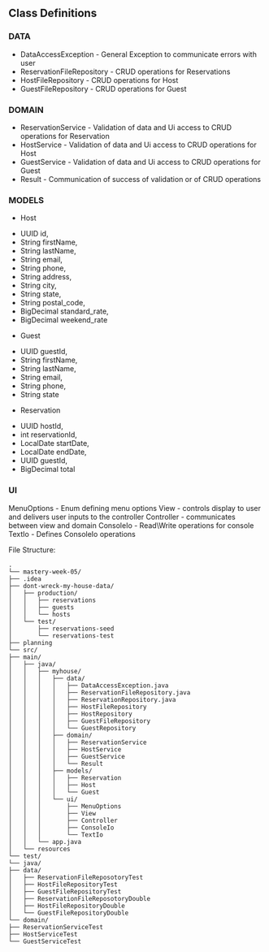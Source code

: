 ## Class Definitions

### DATA
* DataAccessException - General Exception to communicate errors with user
* ReservationFileRepository - CRUD operations for Reservations
* HostFileRepository - CRUD operations for Host
* GuestFileRepository - CRUD operations for Guest

### DOMAIN
* ReservationService - Validation of data and Ui access to CRUD operations for Reservation
* HostService - Validation of data and Ui access to CRUD operations for Host
* GuestService - Validation of data and Ui access to CRUD operations for Guest
* Result - Communication of success of validation or of CRUD operations

### MODELS
* Host 
- UUID id,
- String firstName,
- String lastName,
- String email,
- String phone,
- String address,
- String city,
- String state,
- String postal_code,
- BigDecimal standard_rate,
- BigDecimal weekend_rate
* Guest
- UUID guestId,
- String firstName,
- String lastName,
- String email,
- String phone,
- String state
* Reservation
- UUID hostId,
- int reservationId,
- LocalDate startDate,
- LocalDate endDate,
- UUID guestId,
- BigDecimal total

### UI
MenuOptions - Enum defining menu options
View - controls display to user and delivers user inputs to the controller
Controller - communicates between view and domain
ConsoleIo - Read\Write operations for console
TextIo - Defines ConsoleIo operations



File Structure:
```
.
└── mastery-week-05/
├── .idea
├── dont-wreck-my-house-data/
│   ├── production/
│   │   ├── reservations
│   │   ├── guests
│   │   └── hosts
│   └── test/
│       ├── reservations-seed
│       └── reservations-test
├── planning
└── src/
├── main/
│   ├── java/
│   │   ├── myhouse/
│   │   │   ├── data/
│   │   │   │   ├── DataAccessException.java
│   │   │   │   ├── ReservationFileRepository.java
│   │   │   │   ├── ReservationRepository.java
│   │   │   │   ├── HostFileRepository
│   │   │   │   ├── HostRepository
│   │   │   │   ├── GuestFileRepository
│   │   │   │   └── GuestRepository
│   │   │   ├── domain/
│   │   │   │   ├── ReservationService
│   │   │   │   ├── HostService
│   │   │   │   ├── GuestService
│   │   │   │   └── Result
│   │   │   ├── models/
│   │   │   │   ├── Reservation
│   │   │   │   ├── Host
│   │   │   │   └── Guest
│   │   │   └── ui/
│   │   │       ├── MenuOptions
│   │   │       ├── View
│   │   │       ├── Controller
│   │   │       ├── ConsoleIo
│   │   │       └── TextIo
│   │   └── app.java
│   └── resources
└── test/
└── java/
├── data/
│   ├── ReservationFileReposotoryTest
│   ├── HostFileRepositoryTest
│   ├── GuestFileRepositoryTest
│   ├── ReservationFileReposotoryDouble
│   ├── HostFileRepositoryDouble
│   └── GuestFileRepositoryDouble
└── domain/
├── ReservationServiceTest
├── HostServiceTest
└── GuestServiceTest
```